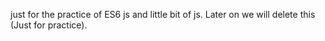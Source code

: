 just for the practice of ES6 js and little bit of js. Later on we will delete this (Just for practice).
